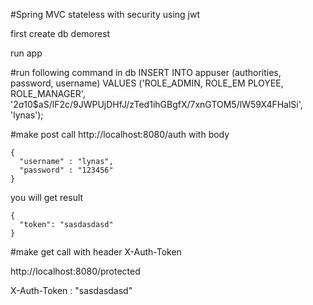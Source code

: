 #Spring MVC stateless with security using jwt

first create db demorest

run app

#run following command in db 
INSERT INTO appuser (authorities, password, username) 
VALUES ('ROLE_ADMIN, ROLE_EM PLOYEE, ROLE_MANAGER', '$2a$10$aS/lF2c/9JWPUjDHfJ/zTed1ihGBgfX/7xnGTOM5/lW59X4FHalSi', 'lynas');

#make post call
http://localhost:8080/auth
with body

```
{ 
  "username" : "lynas",
  "password" : "123456"
}
```
you will get result

```
{
  "token": "sasdasdasd"
}
```

#make get call with header X-Auth-Token

http://localhost:8080/protected

X-Auth-Token : "sasdasdasd"
